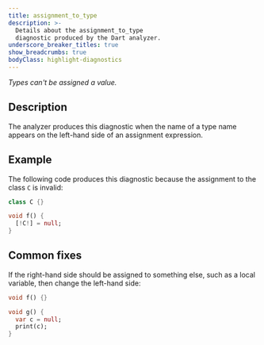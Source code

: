 ```yaml
---
title: assignment_to_type
description: >-
  Details about the assignment_to_type
  diagnostic produced by the Dart analyzer.
underscore_breaker_titles: true
show_breadcrumbs: true
bodyClass: highlight-diagnostics
---
```


_Types can't be assigned a value._

## Description

The analyzer produces this diagnostic when the name of a type name appears
on the left-hand side of an assignment expression.

## Example

The following code produces this diagnostic because the assignment to the
class `C` is invalid:

```dart
class C {}

void f() {
  [!C!] = null;
}
```

## Common fixes

If the right-hand side should be assigned to something else, such as a
local variable, then change the left-hand side:

```dart
void f() {}

void g() {
  var c = null;
  print(c);
}
```
